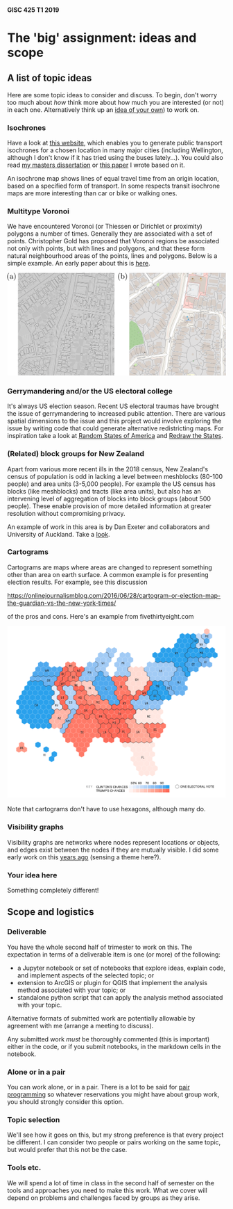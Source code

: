 #### GISC 425 T1 2019
# The 'big' assignment: ideas and scope
## A list of topic ideas
Here are some topic ideas to consider and discuss. To begin, don't worry too much about *how* think more about how much you are interested (or not) in each one. Alternatively think up an [idea of your own](#your-idea-here)) to work on.

### Isochrones
Have a look at [this website](https://mapnificent.net), which enables you to generate public transport isochrones for a chosen location in many major cities (including Wellington, although I don't know if it has tried using the buses lately...).  You could also read [my masters dissertation](http://southosullivan.com/msc/mastersThesis.pdf) or [this paper](https://dx.doi.org/10.1080/136588100240976) I wrote based on it.

An isochrone map shows lines of equal travel time from an origin location, based on a specified form of transport. In some respects transit isochrone maps are more interesting than car or bike or walking ones.

### Multitype Voronoi
We have encountered Voronoi (or Thiessen or Dirichlet or proximity) polygons a number of times. Generally they are associated with a set of points. Christopher Gold has proposed that Voronoi regions be associated not only with points, but with lines and polygons, and that these form natural neighbourhood areas of the points, lines and polygons. Below is a simple example.  An early paper about this is [here](http://link.springer.com/10.1007/3-540-55966-3_13).

<img src="voronoi-brooklyn.png">

### Gerrymandering and/or the US electoral college
It's always US election season. Recent US electoral traumas have brought the issue of gerrymandering to increased public attention. There are various spatial dimensions to the issue and this project would involve exploring the issue by writing code that could generate alternative redistricting maps. For inspiration take a look at [Random States of America](http://fakeisthenewreal.org/random-states-of-america/) and [Redraw the States](http://kevinhayeswilson.com/redraw/).

### (Related) block groups for New Zealand
Apart from various more recent ills in the 2018 census, New Zealand's census of population is odd in lacking a level between meshblocks (80-100 people) and area units (3-5,000 people). For example the US census has blocks (like meshblocks) and tracts (like area units), but also has an intervening level of aggregation of blocks into block groups (about 500 people). These enable provision of more detailed information at greater resolution without compromising privacy.

An example of work in this area is by Dan Exeter and collaborators and University of Auckland. Take a [look](https://www.fmhs.auckland.ac.nz/en/soph/about/our-departments/epidemiology-and-biostatistics/research/hgd/research-themes/imd.html).

### Cartograms
Cartograms are maps where areas are changed to represent something other than area on earth surface. A common example is for presenting election results. For example, see this discussion

https://onlinejournalismblog.com/2016/06/28/cartogram-or-election-map-the-guardian-vs-the-new-york-times/

of the pros and cons. Here's an example from fivethirtyeight.com

<img src="hexagram.png">

Note that cartograms don't have to use hexagons, although many do.

### Visibility graphs
Visibility graphs are networks where nodes represent locations or objects, and edges exist between the nodes if they are mutually visible. I did some early work on this [years ago](https://www.tandfonline.com/doi/pdf/10.1080/13658810151072859?needAccess=true) (sensing a theme here?).

### Your idea here
Something completely different!

## Scope and logistics
### Deliverable
You have the whole second half of trimester to work on this. The expectation in terms of a deliverable item is one (or more) of the following:

+ a Jupyter notebook or set of notebooks that explore ideas, explain code, and implement aspects of the selected topic; or
+ extension to ArcGIS or plugin for QGIS that implement the analysis method associated with your topic; or
+ standalone python script that can apply the analysis method associated with your topic.

Alternative formats of submitted work are potentially allowable by agreement with me (arrange a meeting to discuss).

Any submitted work *must* be thoroughly commented (this is important) either in the code, or if you submit notebooks, in the markdown cells in the notebook.

### Alone or in a pair
You can work alone, or in a pair. There is a lot to be said for [pair programming](https://en.wikipedia.org/wiki/Pair_programming) so whatever reservations you might have about group work, you should strongly consider this option.

### Topic selection
We'll see how it goes on this, but my strong preference is that every project be different. I can consider two people or pairs working on the same topic, but would prefer that this not be the case.

### Tools etc.
We will spend a lot of time in class in the second half of semester on the tools and approaches you need to make this work. What we cover will depend on problems and challenges faced by groups as they arise.
